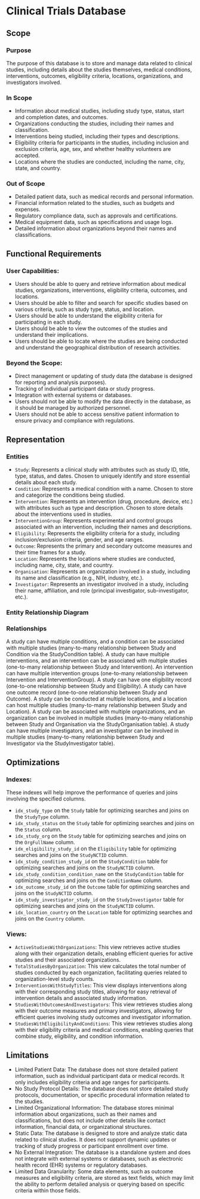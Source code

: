 # Clinical Trials Database

## Scope

### Purpose

The purpose of this database is to store and manage data related to clinical studies, including details about the studies themselves, medical conditions, interventions, outcomes, eligibility criteria, locations, organizations, and investigators involved.

### In Scope

- Information about medical studies, including study type, status, start and completion dates, and outcomes.
- Organizations conducting the studies, including their names and classification.
- Interventions being studied, including their types and descriptions.
- Eligibility criteria for participants in the studies, including inclusion and exclusion criteria, age, sex, and whether healthy volunteers are accepted.
- Locations where the studies are conducted, including the name, city, state, and country.

### Out of Scope

- Detailed patient data, such as medical records and personal information.
- Financial information related to the studies, such as budgets and expenses.
- Regulatory compliance data, such as approvals and certifications.
- Medical equipment data, such as specifications and usage logs.
- Detailed information about organizations beyond their names and classifications.

## Functional Requirements

### User Capabilities:

- Users should be able to query and retrieve information about medical studies, organizations, interventions, eligibility criteria, outcomes, and locations.
- Users should be able to filter and search for specific studies based on various criteria, such as study type, status, and location.
- Users should be able to understand the eligibility criteria for participating in each study.
- Users should be able to view the outcomes of the studies and understand their implications.
- Users should be able to locate where the studies are being conducted and understand the geographical distribution of research activities.

### Beyond the Scope:

- Direct management or updating of study data (the database is designed for reporting and analysis purposes).
- Tracking of individual participant data or study progress.
- Integration with external systems or databases.
- Users should not be able to modify the data directly in the database, as it should be managed by authorized personnel.
- Users should not be able to access sensitive patient information to ensure privacy and compliance with regulations.

## Representation

### Entities

- `Study`: Represents a clinical study with attributes such as study ID, title, type, status, and dates. Chosen to uniquely identify and store essential details about each study.
- `Condition`: Represents a medical condition with a name. Chosen to store and categorize the conditions being studied.
- `Intervention`: Represents an intervention (drug, procedure, device, etc.) with attributes such as type and description. Chosen to store details about the interventions used in studies.
- `InterventionGroup`: Represents experimental and control groups associated with an intervention, including their names and descriptions.
- `Eligibility`: Represents the eligibility criteria for a study, including inclusion/exclusion criteria, gender, and age ranges.
- `Outcome`: Represents the primary and secondary outcome measures and their time frames for a study.
- `Location`: Represents the locations where studies are conducted, including name, city, state, and country.
- `Organisation`: Represents an organization involved in a study, including its name and classification (e.g., NIH, industry, etc.).
- `Investigator`: Represents an investigator involved in a study, including their name, affiliation, and role (principal investigator, sub-investigator, etc.).

### Entity Relationship Diagram

### Relationships

A study can have multiple conditions, and a condition can be associated with multiple studies (many-to-many relationship between Study and Condition via the StudyCondition table).
A study can have multiple interventions, and an intervention can be associated with multiple studies (one-to-many relationship between Study and Intervention).
An intervention can have multiple intervention groups (one-to-many relationship between Intervention and InterventionGroup).
A study can have one eligibility record (one-to-one relationship between Study and Eligibility).
A study can have one outcome record (one-to-one relationship between Study and Outcome).
A study can be conducted at multiple locations, and a location can host multiple studies (many-to-many relationship between Study and Location).
A study can be associated with multiple organizations, and an organization can be involved in multiple studies (many-to-many relationship between Study and Organisation via the StudyOrganisation table).
A study can have multiple investigators, and an investigator can be involved in multiple studies (many-to-many relationship between Study and Investigator via the StudyInvestigator table).

## Optimizations

### Indexes:

These indexes will help improve the performance of queries and joins involving the specified columns.

- `idx_study_type` on the `Study` table for optimizing searches and joins on the `StudyType` column.
- `idx_study_status` on the `Study` table for optimizing searches and joins on the `Status` column.
- `idx_study_org` on the `Study` table for optimizing searches and joins on the `OrgFullName` column.
- `idx_eligibility_study_id` on the `Eligibility` table for optimizing searches and joins on the `StudyNCTID` column.
- `idx_study_condition_study_id` on the `StudyCondition` table for optimizing searches and joins on the `StudyNCTID` column.
- `idx_study_condition_condition_name` on the `StudyCondition` table for optimizing searches and joins on the `ConditionName` column.
- `idx_outcome_study_id` on the `Outcome` table for optimizing searches and joins on the `StudyNCTID` column.
- `idx_study_investigator_study_id` on the `StudyInvestigator` table for optimizing searches and joins on the `StudyNCTID` column.
- `idx_location_country` on the `Location` table for optimizing searches and joins on the `Country` column.

### Views:

- `ActiveStudiesWithOrganizations`: This view retrieves active studies along with their organization details, enabling efficient queries for active studies and their associated organizations.
- `TotalStudiesByOrganization`: This view calculates the total number of studies conducted by each organization, facilitating queries related to organization-level study counts.
- `InterventionsWithStudyTitles`: This view displays interventions along with their corresponding study titles, allowing for easy retrieval of intervention details and associated study information.
- `StudiesWithOutcomesAndInvestigators`: This view retrieves studies along with their outcome measures and primary investigators, allowing for efficient queries involving study outcomes and investigator information.
- `StudiesWithEligibilityAndConditions`: This view retrieves studies along with their eligibility criteria and medical conditions, enabling queries that combine study, eligibility, and condition information.

## Limitations

- Limited Patient Data: The database does not store detailed patient information, such as individual participant data or medical records. It only includes eligibility criteria and age ranges for participants.
- No Study Protocol Details: The database does not store detailed study protocols, documentation, or specific procedural information related to the studies.
- Limited Organizational Information: The database stores minimal information about organizations, such as their names and classifications, but does not include other details like contact information, financial data, or organizational structures.
- Static Data: The database is designed to store and analyze static data related to clinical studies. It does not support dynamic updates or tracking of study progress or participant enrollment over time.
- No External Integration: The database is a standalone system and does not integrate with external systems or databases, such as electronic health record (EHR) systems or regulatory databases.
- Limited Data Granularity: Some data elements, such as outcome measures and eligibility criteria, are stored as text fields, which may limit the ability to perform detailed analysis or querying based on specific criteria within those fields.
